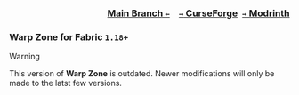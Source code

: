### <p align=right>[Main Branch `←`](https://github.com/KessokuTeaTime/Warp-Zone)&emsp;[`→` CurseForge](https://www.curseforge.com/minecraft/mc-mods/warp-zone)&ensp;[`→` Modrinth](https://modrinth.com/mod/warp-zone)</p>

### Warp Zone for Fabric `1.18+`

> [!WARNING]
> This version of **Warp Zone** is outdated. Newer modifications will only be made to the latst few versions.
